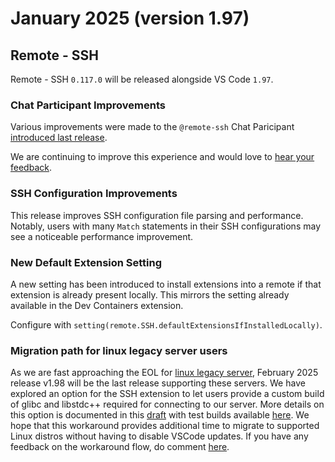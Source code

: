 # January 2025 (version 1.97)

## Remote - SSH

Remote - SSH `0.117.0` will be released alongside VS Code `1.97`.

### Chat Participant Improvements

Various improvements were made to the `@remote-ssh` Chat Paricipant [introduced last release](./v1_96.md#the-remote-ssh-chat-participant).

We are continuing to improve this experience and would love to [hear your feedback](https://github.com/microsoft/vscode-remote-release).

### SSH Configuration Improvements

 This release improves SSH configuration file parsing and performance. Notably, users with many `Match` statements in their SSH configurations may see a noticeable performance improvement.

### New Default Extension Setting

A new setting has been introduced to install extensions into a remote if that extension is already present locally. This mirrors the setting already available in the Dev Containers extension.

Configure with `setting(remote.SSH.defaultExtensionsIfInstalledLocally)`.

### Migration path for linux legacy server users

As we are fast approaching the EOL for [linux legacy server](https://aka.ms/vscode-remote/faq/old-linux), February 2025 release v1.98 will be the last release supporting these servers. We have explored an option for the SSH extension to let users provide a custom build of glibc and libstdc++ required for connecting to our server. More details on this option is documented in this [draft](https://github.com/microsoft/vscode-docs/pull/7953/files) with test builds available [here](https://github.com/microsoft/vscode/pull/235232#issuecomment-2615764717). We hope that this workaround provides additional time to migrate to supported Linux distros without having to disable VSCode updates. If you have any feedback on the workaround flow, do comment [here](https://github.com/microsoft/vscode/issues/231623).